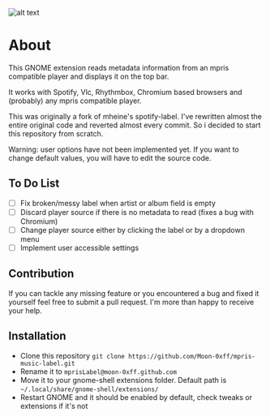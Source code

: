 ![alt text](https://github.com/Moon-0xff/mpris-music-label/raw/main/screenshot.png "extension screenshot")

# About
This GNOME extension reads metadata information from an mpris compatible player and displays it on the top bar.

It works with Spotify, Vlc, Rhythmbox, Chromium based browsers and (probably) any mpris compatible player.

This was originally a fork of mheine's spotify-label. I've rewritten almost the entire original code and reverted almost every commit. So i decided to start this repository from scratch.

Warning: user options have not been implemented yet. If you want to change default values, you will have to edit the source code.

## To Do List
- [ ] Fix broken/messy label when artist or album field is empty
- [ ] Discard player source if there is no metadata to read (fixes a bug with Chromium)
- [ ] Change player source either by clicking the label or by a dropdown menu
- [ ] Implement user accessible settings

## Contribution

If you can tackle any missing feature or you encountered a bug and fixed it yourself feel free to submit a pull request. I'm more than happy to receive your help.
  
## Installation

- Clone this repository `git clone https://github.com/Moon-0xff/mpris-music-label.git`
- Rename it to `mprisLabel@moon-0xff.github.com`
- Move it to your gnome-shell extensions folder. Default path is `~/.local/share/gnome-shell/extensions/`
- Restart GNOME and it should be enabled by default, check tweaks or extensions if it's not
